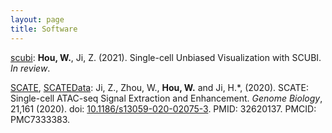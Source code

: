 ```yaml
---
layout: page
title: Software
---
```


[scubi](https://winnie09.github.io/Wenpin_Hou/pages/SCUBI.html):  **Hou, W.**, Ji, Z. (2021). Single-cell Unbiased Visualization with SCUBI.  *In review*.

[SCATE](https://github.com/Winnie09/SCATE), [SCATEData](https://github.com/Winnie09/SCATEData):  Ji, Z., Zhou, W., **Hou, W.** and Ji, H.\*, (2020). SCATE: Single-cell ATAC-seq Signal Extraction and Enhancement. *Genome Biology*, 21,161 (2020). doi: [10.1186/s13059-020-02075-3](https://genomebiology.biomedcentral.com/articles/10.1186/s13059-020-02075-3). PMID: 32620137. PMCID: PMC7333383.
